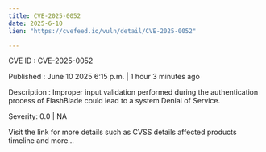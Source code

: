 ```yaml
---
title: CVE-2025-0052
date: 2025-6-10
lien: "https://cvefeed.io/vuln/detail/CVE-2025-0052"

---
```


CVE ID : CVE-2025-0052

Published :  June 10
2025
6:15 p.m. | 1 hour
3 minutes ago

Description : Improper input validation performed during the authentication process of FlashBlade could lead to a system Denial of Service.

Severity: 0.0 | NA

Visit the link for more details
such as CVSS details
affected products
timeline
and more...
